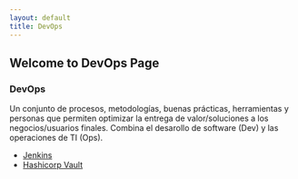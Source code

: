 ```yaml
---
layout: default
title: DevOps
---
```


## Welcome to DevOps Page

### DevOps

Un conjunto de procesos, metodologías, buenas prácticas, herramientas y personas que permiten optimizar la entrega de valor/soluciones a los negocios/usuarios finales.
Combina el desarollo de software (Dev) y las operaciones de TI (Ops).

- <a href="./jenkins/jenkins">Jenkins</a>
- <a href="./hashicorp-vault/hashicorp-vault">Hashicorp Vault</a>
